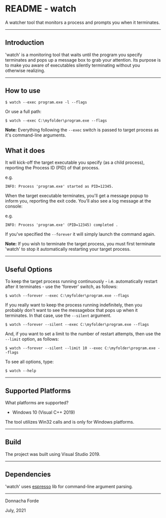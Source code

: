 # README - watch
A watcher tool that monitors a process and prompts you when it terminates. 

***
## Introduction

'watch' is a monitoring tool that waits until the program you specify terminates and pops up a message box to grab your attention. Its purpose is to make you aware of executables silently terminating without you otherwise realizing. 




***
## How to use
	$ watch --exec program.exe -l --flags

Or use a full path:

	$ watch --exec C:\myfolder\program.exe --flags


__Note:__ Everything following the `--exec` switch is passed to target process as it's command-line arguments.



## What it does

It will kick-off the target executable you specify (as a child process), reporting the Process ID (PID) of that process.

e.g.

	INFO: Process 'program.exe' started as PID=12345.




When the target executable terminates, you'll get a message popup to inform you, reporting the exit code. You'll also see a log message at the console:

e.g.

	INFO: Process 'program.exe' (PID=12345) completed .


If you've specified the `--forever` it will simply launch the command again. 

__Note:__ If you wish to terminate the target process, you must first terminate 'watch' to stop it automatically restarting your target process.


***
## Useful Options

To keep the target process running continuously - i.e. automatically restart after it terminates - use the 'forever' switch, as follows:

	$ watch --forever --exec C:\myfolder\program.exe --flags

If you really want to keep the process running indefinitely, then you probably don't want to see the messagebox that pops up when it terminates. In that case, use the `--silent` argument. 

	$ watch --forever --silent --exec C:\myfolder\program.exe --flags

And, if you want to set a limit to the number of restart attempts, then use the `--limit` option, as follows:

	$ watch --forever --silent --limit 10 --exec C:\myfolder\program.exe --flags


To see all options, type:

	$ watch --help



***
## Supported Platforms


What platforms are supported?

* Windows 10 (Visual C++ 2019)


The tool utilizes Win32 calls and is only for Windows platforms. 

***
## Build 

The project was built using Visual Studio 2019. 


***
## Dependencies

'watch' uses [espresso](https://github.com/donnachaforde/espresso) lib for command-line argument parsing. 

***
Donnacha Forde

July, 2021

